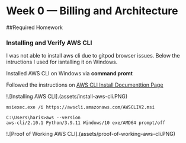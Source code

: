 # Week 0 — Billing and Architecture

##Required Homework

### Installing and Verify AWS CLI

I was not able to install aws cli due to gitpod browser issues.
Below the intructions I used for isntalling it on Windows.

Installed AWS CLI on Windows  via **command promt**

Followed the instructions on [AWS CLI Install Documenttion Page](https://docs.aws.amazon.com/cli/latest/userguide/getting-started-install.html)


!.[Installing AWS CLI].(assets/install-aws-cli.PNG)


```
msiexec.exe /i https://awscli.amazonaws.com/AWSCLIV2.msi
```

```
C:\Users\haris>aws --version
aws-cli/2.10.1 Python/3.9.11 Windows/10 exe/AMD64 prompt/off

```
!.[Proof of Working AWS CLI].(assets/proof-of-working-aws-cli.PNG)
